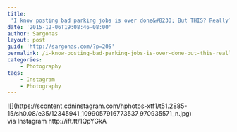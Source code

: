 ```yaml
---
title:
 'I know posting bad parking jobs is over done&#8230; But THIS? Really? HE WAS IN A COMPACT SPOT TOO! #sargonas_com'
date: '2015-12-06T19:08:46-08:00'
author: Sargonas
layout: post
guid: 'http://sargonas.com/?p=205'
permalink: /i-know-posting-bad-parking-jobs-is-over-done-but-this-really-he-was-in-a-compact-spot-too-sargonas_com/
categories:
    - Photography
tags:
    - Instagram
    - Photography
---
```


<div>![](https://scontent.cdninstagram.com/hphotos-xtf1/t51.2885-15/sh0.08/e35/12345941_1099057916773537_970935571_n.jpg)<div>via Instagram http://ift.tt/1QpYGkA</div></div>